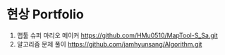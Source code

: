 # 현상 Portfolio

1. 맵툴 슈퍼 마리오 메이커
https://github.com/HMu0510/MapTool-S_Sa.git  
1. 알고리즘 문제 풀이
https://github.com/jamhyunsang/Algorithm.git